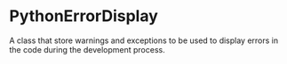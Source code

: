 PythonErrorDisplay
==================

A class that store warnings and exceptions to be used to display errors in the code during the development process. 
